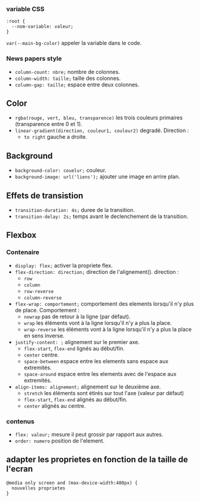 ### variable CSS

```
:root {
  --nom-variable: valeur;
}
```
`var(--main-bg-color)` appeler la variable dans le code.

### News papers style

* `column-count: nbre;` nombre de colonnes.
* `column-width: taille;` taille des colonnes.
* `column-gap: taille;` espace entre deux colonnes.

## Color

* `rgba(rouge, vert, bleu, transparence)` les trois couleurs primaires (transparence entre 0 et 1).
* `linear-gradient(direction, couleur1, couleur2)` degradé.
Direction :
  * `to right` gauche a droite.

## Background

* `background-color: couelur;` couleur.
* `background-image: url('liens');` ajouter une image en arrire plan.

## Effets de transistion

* `transition-duration: 4s;` duree de la transition.
* `transition-delay: 2s;` temps avant le declenchement de la transition.

## Flexbox

### Contenaire
* `display: flex;` activer la propriete flex.
* `flex-direction: direction;` direction de l'alignement().
direction :
  * `row`
  * `column`
  * `row-reverse`
  * `column-reverse`
* `flex-wrap: comportement;` comportement des elements lorsqu'il n'y plus de place.
Comportement :
  * `nowrap` pas de retour à la ligne (par défaut).
  * `wrap` les éléments vont à la ligne lorsqu'il n'y a plus la place.
  * `wrap-reverse` les éléments vont à la ligne lorsqu'il n'y a plus la place en sens inverse.
* `justify-content: ;` alignement sur le premier axe.
  * `flex-start`, `flex-end` lignés au début/fin.
  * `center` centre.
  * `space-between` espace entre les elements sans espace aux extremités.
  * `space-around` espace entre les elements avec de l'espace aux extremités.
* `align-items: alignement;` alignement sur le deuxième axe.
  * `stretch` les éléments sont étirés sur tout l'axe (valeur par défaut)
  * `flex-start`, `flex-end` alignés au début/fin.
  * `center` alignés au centre.
### contenus

* `flex: valeur;` mesure il peut grossir par rapport aux autres.
* `order: numero` position de l'element.

## adapter les proprietes en fonction de la taille de l'ecran

```
@media only screen and (max-device-width:480px) {
  nouvelles proprietes
}
```

